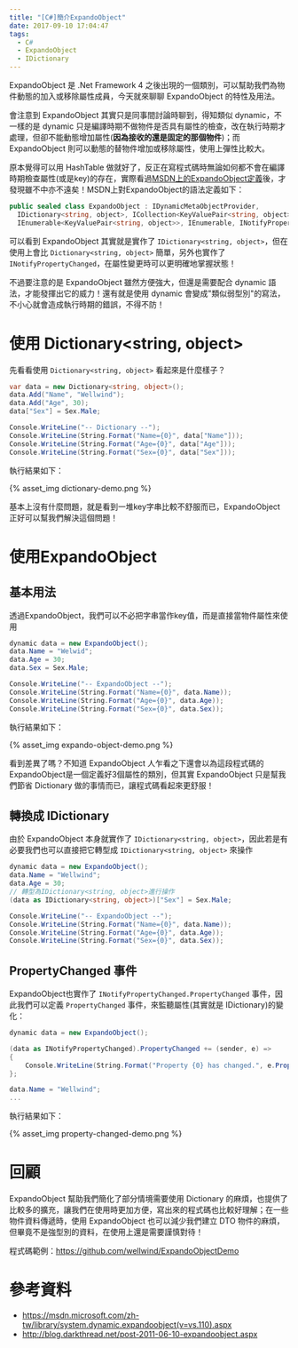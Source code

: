```yaml
---
title: "[C#]簡介ExpandoObject"
date: 2017-09-10 17:04:47
tags:
  - C#
  - ExpandoObject
  - IDictionary
---
```


ExpandoObject 是 .Net Framework 4 之後出現的一個類別，可以幫助我們為物件動態的加入或移除屬性成員，今天就來聊聊 ExpandoObject 的特性及用法。

<!-- more -->

會注意到 ExpandoObject 其實只是同事間討論時聊到，得知類似 dynamic，不一樣的是 dynamic 只是編譯時期不做物件是否具有屬性的檢查，改在執行時期才處理，但卻不能動態增加屬性(**因為接收的還是固定的那個物件**)；而 ExpandoObject 則可以動態的替物件增加或移除屬性，使用上彈性比較大。

原本覺得可以用 HashTable 做就好了，反正在寫程式碼時無論如何都不會在編譯時期檢查屬性(或是key)的存在，實際看過[MSDN上的ExpandoObject定義](https://msdn.microsoft.com/zh-tw/library/system.dynamic.expandoobject.aspx)後，才發現雖不中亦不遠矣！MSDN上對ExpandoObject的語法定義如下：

```csharp
public sealed class ExpandoObject : IDynamicMetaObjectProvider, 
  IDictionary<string, object>, ICollection<KeyValuePair<string, object>>, 
  IEnumerable<KeyValuePair<string, object>>, IEnumerable, INotifyPropertyChanged
```

可以看到 ExpandoObject 其實就是實作了 `IDictionary<string, object>`，但在使用上會比 `Dictionary<string, object>` 簡單，另外也實作了 `INotifyPropertyChanged`，在屬性變更時可以更明確地掌握狀態！

不過要注意的是 ExpandoObject 雖然方便強大，但還是需要配合 dynamic 語法，才能發揮出它的威力！還有就是使用 dynamic 會變成"類似弱型別"的寫法，不小心就會造成執行時期的錯誤，不得不防！

# 使用 Dictionary&lt;string, object&gt;

先看看使用 `Dictionary<string, object>` 看起來是什麼樣子？

```csharp
var data = new Dictionary<string, object>();
data.Add("Name", "Wellwind");
data.Add("Age", 30);
data["Sex"] = Sex.Male;

Console.WriteLine("-- Dictionary --");
Console.WriteLine(String.Format("Name={0}", data["Name"]));
Console.WriteLine(String.Format("Age={0}", data["Age"]));
Console.WriteLine(String.Format("Sex={0}", data["Sex"]));
```

執行結果如下：

{% asset_img dictionary-demo.png %}

基本上沒有什麼問題，就是看到一堆key字串比較不舒服而已，ExpandoObject 正好可以幫我們解決這個問題！

# 使用ExpandoObject

## 基本用法

透過ExpandoObject，我們可以不必把字串當作key值，而是直接當物件屬性來使用

```csharp	
dynamic data = new ExpandoObject();
data.Name = "Welwid";
data.Age = 30;
data.Sex = Sex.Male;

Console.WriteLine("-- ExpandoObject --");
Console.WriteLine(String.Format("Name={0}", data.Name));
Console.WriteLine(String.Format("Age={0}", data.Age));
Console.WriteLine(String.Format("Sex={0}", data.Sex));
```

執行結果如下：

{% asset_img expando-object-demo.png %}

看到差異了嗎？不知道 ExpandoObject 人乍看之下還會以為這段程式碼的ExpandoObject是一個定義好3個屬性的類別，但其實 ExpandoObject 只是幫我們節省 Dictionary 做的事情而已，讓程式碼看起來更舒服！

## 轉換成 IDictionary

由於 ExpandoObject 本身就實作了 `IDictionary<string, object>`，因此若是有必要我們也可以直接把它轉型成 `IDictionary<string, object>` 來操作

```csharp
dynamic data = new ExpandoObject();
data.Name = "Wellwind";
data.Age = 30;
// 轉型為IDictionary<string, object>進行操作
(data as IDictionary<string, object>)["Sex"] = Sex.Male;

Console.WriteLine("-- ExpandoObject --");
Console.WriteLine(String.Format("Name={0}", data.Name));
Console.WriteLine(String.Format("Age={0}", data.Age));
Console.WriteLine(String.Format("Sex={0}", data.Sex));
```

## PropertyChanged 事件

ExpandoObject也實作了 `INotifyPropertyChanged.PropertyChanged` 事件，因此我們可以定義 `PropertyChanged` 事件，來監聽屬性(其實就是 IDictionary)的變化：

```csharp
dynamic data = new ExpandoObject();

(data as INotifyPropertyChanged).PropertyChanged += (sender, e) =>
{
    Console.WriteLine(String.Format("Property {0} has changed.", e.PropertyName));
};

data.Name = "Wellwind";
...
```

執行結果如下：

{% asset_img property-changed-demo.png %}

# 回顧

ExpandoObject 幫助我們簡化了部分情境需要使用 Dictionary 的麻煩，也提供了比較多的擴充，讓我們在使用時更加方便，寫出來的程式碼也比較好理解；在一些物件資料傳遞時，使用 ExpandoObject 也可以減少我們建立 DTO 物件的麻煩，但畢竟不是強型別的資料，在使用上還是需要謹慎對待！

程式碼範例：https://github.com/wellwind/ExpandoObjectDemo

# 參考資料

- https://msdn.microsoft.com/zh-tw/library/system.dynamic.expandoobject(v=vs.110).aspx
- http://blog.darkthread.net/post-2011-06-10-expandoobject.aspx
